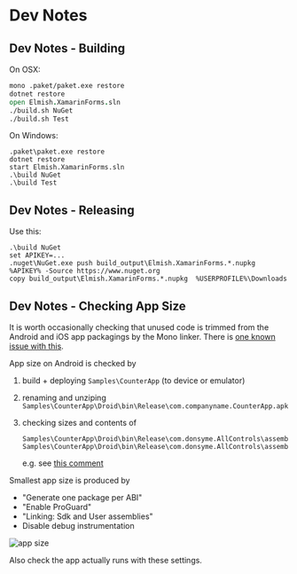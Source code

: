# Dev Notes

## Dev Notes - Building

On OSX:
```fsharp
mono .paket/paket.exe restore
dotnet restore
open Elmish.XamarinForms.sln
./build.sh NuGet
./build.sh Test
```
On Windows:
```
.paket\paket.exe restore
dotnet restore
start Elmish.XamarinForms.sln
.\build NuGet
.\build Test
```

## Dev Notes - Releasing

Use this:
```
.\build NuGet
set APIKEY=...
.nuget\NuGet.exe push build_output\Elmish.XamarinForms.*.nupkg  %APIKEY% -Source https://www.nuget.org
copy build_output\Elmish.XamarinForms.*.nupkg  %USERPROFILE%\Downloads
```

## Dev Notes - Checking App Size

It is worth occasionally checking that unused code is trimmed from the Android and iOS app packagings by the Mono linker.
There is [one known issue with this](https://github.com/fsprojects/Elmish.XamarinForms/issues/94).

App size on Android is checked by

1. build + deploying `Samples\CounterApp` (to device or emulator)
2. renaming and unziping `Samples\CounterApp\Droid\bin\Release\com.companyname.CounterApp.apk`
3. checking sizes and contents of

       Samples\CounterApp\Droid\bin\Release\com.donsyme.AllControls\assemblies\FSharp.Core.dll
       Samples\CounterApp\Droid\bin\Release\com.donsyme.AllControls\assemblies\Elmish.XamarinForms.dll

   e.g. see [this comment](https://github.com/fsprojects/Elmish.XamarinForms/issues/94#issuecomment-402157490)

Smallest app size is produced by

* "Generate one package per ABI"
* "Enable ProGuard"
* "Linking: Sdk and User assemblies"
* Disable debug instrumentation

![app size](https://user-images.githubusercontent.com/7204669/42222786-1096c20a-7ece-11e8-99d6-e1c63a6a2f30.png)

Also check the app actually runs with these settings.
